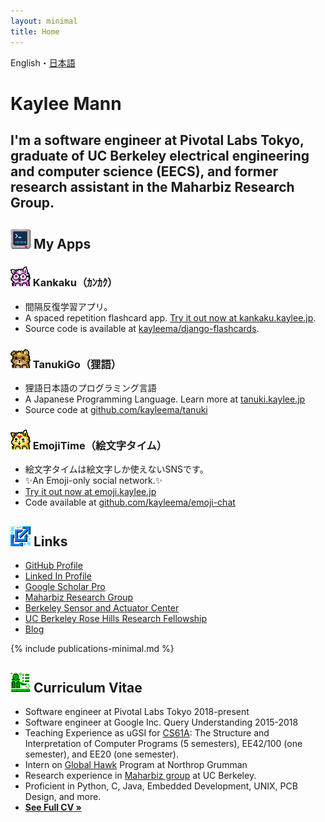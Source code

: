 ```yaml
---
layout: minimal
title: Home
---
```


<div class="switcher">
<span>English</span>・<a href="/jp/index.html">日本語</a>
</div>


<hgroup>
    <h1>Kaylee Mann</h1>
    <h2>
        I'm a software engineer at Pivotal Labs Tokyo,
        graduate of UC Berkeley electrical engineering and computer science (EECS),
        and former research assistant in the Maharbiz Research Group.
    </h2>
</hgroup>

## <img width="32px" class="favicon" src="/images/favicons/apps.png" /> My Apps

### <img width="32px" class="favicon" src="/images/favicons/favicon-megane.png" /> Kankaku（ｶﾝｶｸ）

* 間隔反復学習アプリ。
* A spaced repetition flashcard app.
[Try it out now at kankaku.kaylee.jp](https://kankaku.kaylee.jp).
* Source code is available at [kayleema/django-flashcards](https://github.com/kayleema/django-flashcards).

### <img width="32px" class="favicon" src="/images/favicons/favicon-tanuki.png" /> TanukiGo（狸語）

* 狸語日本語のプログラミング言語
* A Japanese Programming Language. Learn more at [tanuki.kaylee.jp](https://tanuki.kaylee.jp)
* Source code at [github.com/kayleema/tanuki](https://github.com/kayleema/tanuki)

### <img width="32px" class="favicon" src="/images/favicons/favicon-emojitime.png" /> EmojiTime（絵文字タイム）

* 絵文字タイムは絵文字しか使えないSNSです。
* ✨An Emoji-only social network.✨
* [Try it out now at emoji.kaylee.jp](https://emoji.kaylee.jp)
* Code available at [github.com/kayleema/emoji-chat](https://github.com/kayleema/emoji-chat)

## <img width="32px" class="favicon" src="/images/favicons/link.png" /> Links
* [GitHub Profile](https://github.com/kayleema)
* [Linked In Profile](http://www.linkedin.com/in/kayleem)
* [Google Scholar Pro](https://scholar.google.com/citations?user=octX3FQAAAAJ)
* [Maharbiz Research Group](http://maharbizgroup.wordpress.com/)
* [Berkeley Sensor and Actuator Center](https://bsac.berkeley.edu)
* [UC Berkeley Rose Hills Research Fellowship](https://research.berkeley.edu/surf/surf-rose-hills/)
* [Blog](/posts-minimal.html)

{% include publications-minimal.md %}

## <img width="32px" class="favicon" src="/images/favicons/cv.png" /> Curriculum Vitae
* Software engineer at Pivotal Labs Tokyo 2018-present
* Software engineer at Google Inc. Query Understanding 2015-2018
* Teaching Experience as uGSI for [CS61A](http://www-inst.eecs.berkeley.edu/~cs61a): The Structure and Interpretation of Computer Programs (5 semesters), EE42/100 (one semester), and EE20 (one semester).
* Intern on [Global Hawk](http://en.wikipedia.org/wiki/Northrop_Grumman_RQ-4_Global_Hawk) Program at Northrop Grumman
* Research experience in [Maharbiz group](http://maharbizgroup.wordpress.com/) at UC Berkeley.
* Proficient in Python, C, Java, Embedded Development, UNIX, PCB Design, and more.
* **[See Full CV &raquo;](/resume.pdf)**


